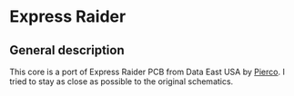 # Express Raider

## General description
This core is a port of Express Raider PCB from Data East USA by [Pierco](https://github.com/pcornier). I tried to stay as close as possible to the original schematics.

